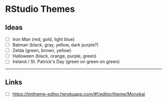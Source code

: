 # RStudio Themes

## Ideas

- [ ] Iron Man (red, gold, light blue)
- [ ] Batman (black, gray, yellow, dark purple?)
- [ ] Zelda (green, brown, yellow)
- [ ] Halloween (black, orange, purple, green)
- [ ] Ireland / St. Patrick's Day (green on green on green)

---

## Links

- [ ] https://tmtheme-editor.herokuapp.com/#!/editor/theme/Monokai
